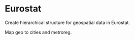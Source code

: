 # Eurostat

Create hierarchical structure for geospatial data in Eurostat.

Map geo to cities and metroreg.